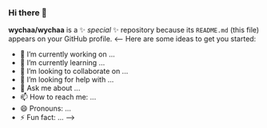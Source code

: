 ### Hi there 👋

**wychaa/wychaa** is a ✨ _special_ ✨ repository because its `README.md` (this file) appears on your GitHub profile.
<--
Here are some ideas to get you started:
- 🔭 I’m currently working on ...
- 🌱 I’m currently learning ...
- 👯 I’m looking to collaborate on ...
- 🤔 I’m looking for help with ...
- 💬 Ask me about ...
- 📫 How to reach me: ...
- 😄 Pronouns: ...
- ⚡ Fun fact: ...
-->

